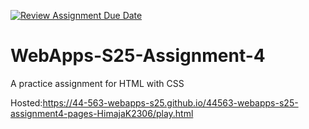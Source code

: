 [![Review Assignment Due Date](https://classroom.github.com/assets/deadline-readme-button-22041afd0340ce965d47ae6ef1cefeee28c7c493a6346c4f15d667ab976d596c.svg)](https://classroom.github.com/a/kPVgOXum)
# WebApps-S25-Assignment-4
A practice assignment for HTML with CSS

Hosted:https://44-563-webapps-s25.github.io/44563-webapps-s25-assignment4-pages-HimajaK2306/play.html
